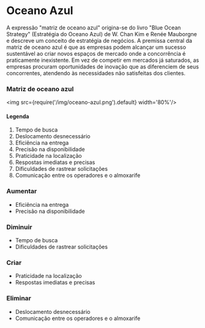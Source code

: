 #  Oceano Azul


A expressão "matriz de oceano azul" origina-se do livro "Blue Ocean Strategy" (Estratégia do Oceano Azul) de W. Chan Kim e Renée Mauborgne e descreve um conceito de estratégia de negócios. A premissa central da matriz de oceano azul é que as empresas podem alcançar um sucesso sustentável ao criar novos espaços de mercado onde a concorrência é praticamente inexistente. Em vez de competir em mercados já saturados, as empresas procuram oportunidades de inovação que as diferenciem de seus concorrentes, atendendo às necessidades não satisfeitas dos clientes.

### Matriz de oceano azul

<img src={require('/img/oceano-azul.png').default} width='80%'/>


#### Legenda
1. Tempo de busca
2. Deslocamento desnecessário
3. Eficiência na entrega
4. Precisão na disponibilidade
5. Praticidade na localização
6. Respostas imediatas e precisas
7. Dificuldades de rastrear solicitações
8. Comunicação entre os operadores e o almoxarife

### Aumentar
- Eficiência na entrega
- Precisão na disponibilidade

### Diminuir
- Tempo de busca
- Dificuldades de rastrear solicitações

### Criar
- Praticidade na localização
- Respostas imediatas e precisas

### Eliminar
- Deslocamento desnecessário 
- Comunicação entre os operadores e o almoxarife

